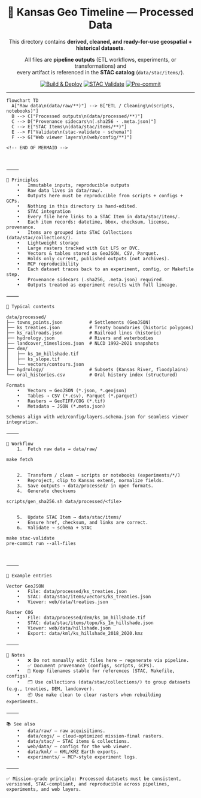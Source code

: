 <div align="center">

# 📂 Kansas Geo Timeline — Processed Data

This directory contains **derived, cleaned, and ready-for-use geospatial + historical datasets**.  

All files are **pipeline outputs** (ETL workflows, experiments, or transformations) and  
every artifact is referenced in the **STAC catalog** (`data/stac/items/`).  

[![Build & Deploy](https://github.com/bartytime4life/Kansas-Frontier-Matrix/actions/workflows/site.yml/badge.svg)](https://github.com/bartytime4life/Kansas-Frontier-Matrix/actions/workflows/site.yml)
[![STAC Validate](https://github.com/bartytime4life/Kansas-Frontier-Matrix/actions/workflows/stac-badges.yml/badge.svg)](https://github.com/bartytime4life/Kansas-Frontier-Matrix/actions/workflows/stac-badges.yml)
[![Pre-commit](https://github.com/bartytime4life/Kansas-Frontier-Matrix/actions/workflows/pre-commit.yml/badge.svg)](https://github.com/bartytime4life/Kansas-Frontier-Matrix/.pre-commit-config.yaml)

</div>

---

```mermaid
flowchart TD
  A["Raw data\n(data/raw/**)"] --> B["ETL / Cleaning\n(scripts, notebooks)"]
  B --> C["Processed outputs\n(data/processed/**)"]
  C --> D["Provenance sidecars\n(.sha256 · .meta.json)"]
  C --> E["STAC Items\n(data/stac/items/**)"]
  E --> F["Validate\n(stac-validate · schema)"]
  F --> G["Web viewer layers\n(web/config/**)"]

<!-- END OF MERMAID -->



⸻

🧭 Principles
	•	Immutable inputs, reproducible outputs
	•	Raw data lives in data/raw/.
	•	Outputs here must be reproducible from scripts + configs + GCPs.
	•	Nothing in this directory is hand-edited.
	•	STAC integration
	•	Every file here links to a STAC Item in data/stac/items/.
	•	Each item records: datetime, bbox, checksum, license, provenance.
	•	Items are grouped into STAC Collections (data/stac/collections/).
	•	Lightweight storage
	•	Large rasters tracked with Git LFS or DVC.
	•	Vectors & tables stored as GeoJSON, CSV, Parquet.
	•	Holds only current, published outputs (not archives).
	•	MCP reproducibility
	•	Each dataset traces back to an experiment, config, or Makefile step.
	•	Provenance sidecars (.sha256, .meta.json) required.
	•	Outputs treated as experiment results with full lineage.

⸻

📂 Typical contents

data/processed/
├── towns_points.json          # Settlements (GeoJSON)
├── ks_treaties.json           # Treaty boundaries (historic polygons)
├── ks_railroads.json          # Railroad lines (historic)
├── hydrology.json             # Rivers and waterbodies
├── landcover_timeslices.json  # NLCD 1992–2021 snapshots
├── dem/
│   ├── ks_1m_hillshade.tif
│   ├── ks_slope.tif
│   └── vectors/contours.json
├── hydrology/                 # Subsets (Kansas River, floodplains)
└── oral_histories.csv         # Oral history index (structured)

Formats
	•	Vectors → GeoJSON (*.json, *.geojson)
	•	Tables → CSV (*.csv), Parquet (*.parquet)
	•	Rasters → GeoTIFF/COG (*.tif)
	•	Metadata → JSON (*.meta.json)

Schemas align with web/config/layers.schema.json for seamless viewer integration.

⸻

🔄 Workflow
	1.	Fetch raw data → data/raw/

make fetch


	2.	Transform / clean → scripts or notebooks (experiments/*/)
	•	Reproject, clip to Kansas extent, normalize fields.
	3.	Save outputs → data/processed/ in open formats.
	4.	Generate checksums

scripts/gen_sha256.sh data/processed/<file>


	5.	Update STAC Item → data/stac/items/
	•	Ensure href, checksum, and links are correct.
	6.	Validate → schema + STAC

make stac-validate
pre-commit run --all-files



⸻

📑 Example entries

Vector GeoJSON
	•	File: data/processed/ks_treaties.json
	•	STAC: data/stac/items/vectors/ks_treaties.json
	•	Viewer: web/data/treaties.json

Raster COG
	•	File: data/processed/dem/ks_1m_hillshade.tif
	•	STAC: data/stac/items/topo/ks_1m_hillshade.json
	•	Viewer: web/data/hillshade.json
	•	Export: data/kml/ks_hillshade_2018_2020.kmz

⸻

📝 Notes
	•	❌ Do not manually edit files here — regenerate via pipeline.
	•	✅ Document provenance (configs, scripts, GCPs).
	•	🔗 Keep filenames stable for references (STAC, Makefile, configs).
	•	🗂️ Use collections (data/stac/collections/) to group datasets (e.g., treaties, DEM, landcover).
	•	📦 Use make clean to clear rasters when rebuilding experiments.

⸻

📚 See also
	•	data/raw/ — raw acquisitions.
	•	data/cogs/ — cloud-optimized mission-final rasters.
	•	data/stac/ — STAC items & collections.
	•	web/data/ — configs for the web viewer.
	•	data/kml/ — KML/KMZ Earth exports.
	•	experiments/ — MCP-style experiment logs.

⸻

✅ Mission-grade principle: Processed datasets must be consistent, versioned, STAC-compliant, and reproducible across pipelines, experiments, and web layers.

